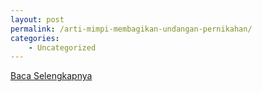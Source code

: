 ```yaml
---
layout: post
permalink: /arti-mimpi-membagikan-undangan-pernikahan/
categories:
    - Uncategorized
---
```


[Baca Selengkapnya](/01)